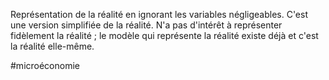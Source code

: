 Représentation de la réalité en ignorant les variables négligeables. C'est une version simplifiée de la réalité. 
N'a pas d'intérêt à représenter fidèlement la réalité ; le modèle qui représente la réalité existe déjà et c'est la réalité elle-même.














#microéconomie 